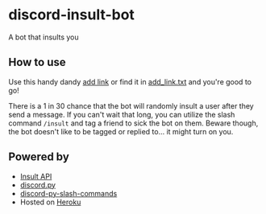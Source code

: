 # discord-insult-bot

A bot that insults you

## How to use

Use this handy dandy [add link](https://discord.com/api/oauth2/authorize?client_id=856385496581013534&permissions=2147503168&scope=bot%20applications.commands)
or find it in [add_link.txt](https://github.com/dablenparty/discord-insult-bot/blob/main/add_link.txt) and you're good
to go! 

There is a 1 in 30 chance that the bot will randomly insult a user after they send a message. If you can't wait that 
long, you can utilize the slash command `/insult` and tag a friend to sick the bot on them. Beware though, the bot
doesn't like to be tagged or replied to... it might turn on you.

## Powered by

* [Insult API](https://insult.mattbas.org/api/)
* [discord.py](https://github.com/Rapptz/discord.py)
* [discord-py-slash-commands](https://github.com/discord-py-slash-commands/discord-py-interactions)
* Hosted on [Heroku](https://www.heroku.com/)
